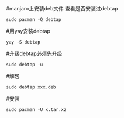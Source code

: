 #manjaro上安装deb文件
查看是否安装过debtap
```
sudo pacman -Q debtap
```
#用yay安装debtap
```
yay -S debtap
```
#升级debtap必须先升级
```
sudo debtap -u
```
#解包
```
sudo debtap xxx.deb
```
#安装
```
sudo pacman -U x.tar.xz
```
